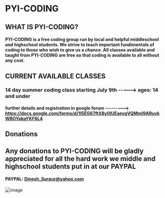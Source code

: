 #                                                                         PYI-CODING
## WHAT IS PYI-CODING?
#### PYI-CODING is a free coding group run by local and helpful middleschool and highschool students. We strive to teach important fundimentals of coding to those who wish to give us a chance. All classes available and taught from PYI-CODING are free so that coding is available to all without any cost. 
## CURRENT AVAILABLE CLASSES
### 14 day summer coding class starting July 9th -----> ages: 14 and under 
#### further details and registration in google forum ---------> https://docs.google.com/forms/d/1I5EG67ftX8y0IUEaeygVQMmI9ARuvkWBOYakpYKF6L4
## Donations
## Any donations to PYI-CODING will be gladly appreciated for all the hard work we middle and highschool students put in at our PAYPAL
#### PAYPAL: Dinesh_Surpur@yahoo.com

![image](https://github.com/PYI-Code/PYI-Code.github.io/assets/173982432/ee87294a-d8b2-4a64-b2e5-92b63f3d71b2)
